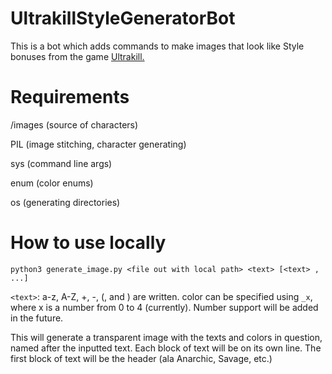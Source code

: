 # UltrakillStyleGeneratorBot

This is a bot which adds commands to make images that look like Style bonuses from the game [Ultrakill.](devilmayquake.com)

# Requirements
/images (source of characters)

PIL (image stitching, character generating)

sys (command line args)

enum (color enums)

os (generating directories)

# How to use locally
```python3 generate_image.py <file out with local path> <text> [<text> , ...]```

`<text>`: a-z, A-Z, +, -, (, and ) are written. color can be specified using `_x`, where x is a number from 0 to 4 (currently). Number support will be added in the future.


This will generate a transparent image with the texts and colors in question, named after the inputted text. Each block of text will be on its own line. The first block of text will be the header (ala Anarchic, Savage, etc.)
